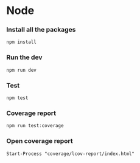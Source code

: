 # Node

### Install all the packages 

```
npm install
```

### Run the dev

```
npm run dev
```

### Test
```
npm test
```

### Coverage report
```
npm run test:coverage
```

### Open coverage report
```
Start-Process "coverage/lcov-report/index.html"
```
